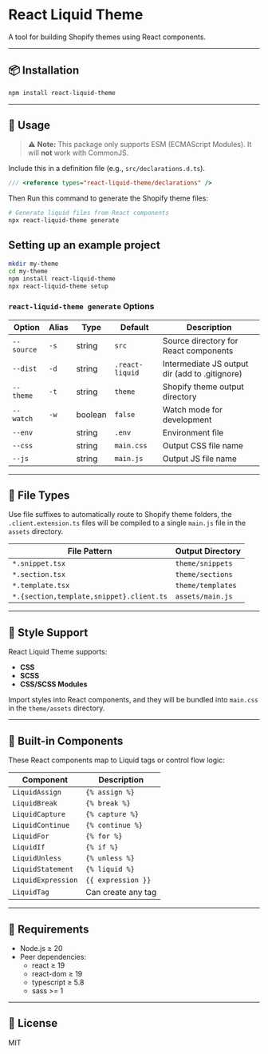 # React Liquid Theme

A tool for building Shopify themes using React components.

---

## 📦 Installation

```bash
npm install react-liquid-theme
```

---

## 🚀 Usage

> ⚠️ **Note:** This package only supports ESM (ECMAScript Modules). It will **not** work with CommonJS.

Include this in a definition file (e.g., `src/declarations.d.ts`).

```ts
/// <reference types="react-liquid-theme/declarations" />
```

Then Run this command to generate the Shopify theme files:

```bash
# Generate liquid files from React components
npx react-liquid-theme generate
```

## Setting up an example project

```bash
mkdir my-theme
cd my-theme
npm install react-liquid-theme
npx react-liquid-theme setup

```

### `react-liquid-theme generate` Options

| Option     | Alias | Type    | Default         | Description                                    |
| ---------- | ----- | ------- | --------------- | ---------------------------------------------- |
| `--source` | `-s`  | string  | `src`           | Source directory for React components          |
| `--dist`   | `-d`  | string  | `.react-liquid` | Intermediate JS output dir (add to .gitignore) |
| `--theme`  | `-t`  | string  | `theme`         | Shopify theme output directory                 |
| `--watch`  | `-w`  | boolean | `false`         | Watch mode for development                     |
| `--env`    |       | string  | `.env`          | Environment file                               |
| `--css`    |       | string  | `main.css`      | Output CSS file name                           |
| `--js`     |       | string  | `main.js`       | Output JS file name                            |

---

## 📁 File Types

Use file suffixes to automatically route to Shopify theme folders,
the `.client.extension.ts` files will be compiled to a single `main.js` file in the `assets` directory.

| File Pattern                             | Output Directory  |
| ---------------------------------------- | ----------------- |
| `*.snippet.tsx`                          | `theme/snippets`  |
| `*.section.tsx`                          | `theme/sections`  |
| `*.template.tsx`                         | `theme/templates` |
| `*.{section,template,snippet}.client.ts` | `assets/main.js`  |

---

## 🎨 Style Support

React Liquid Theme supports:

- **CSS**
- **SCSS**
- **CSS/SCSS Modules**

Import styles into React components, and they will be bundled into `main.css` in the `theme/assets` directory.

---

## 🧹 Built-in Components

These React components map to Liquid tags or control flow logic:

| Component          | Description        |
| ------------------ | ------------------ |
| `LiquidAssign`     | `{% assign %}`     |
| `LiquidBreak`      | `{% break %}`      |
| `LiquidCapture`    | `{% capture %}`    |
| `LiquidContinue`   | `{% continue %}`   |
| `LiquidFor`        | `{% for %}`        |
| `LiquidIf`         | `{% if %}`         |
| `LiquidUnless`     | `{% unless %}`     |
| `LiquidStatement`  | `{% liquid %}`     |
| `LiquidExpression` | `{{ expression }}` |
| `LiquidTag`        | Can create any tag |

---

## 🧪 Requirements

- Node.js ≥ 20
- Peer dependencies:
  - react ≥ 19
  - react-dom ≥ 19
  - typescript ≥ 5.8
  - sass >= 1

---

## 📝 License

MIT
